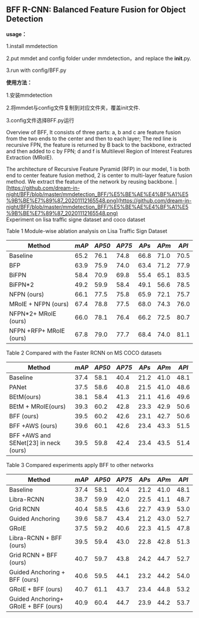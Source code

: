 ## BFF R-CNN: Balanced Feature Fusion for Object Detection ##
**usage：** 

1.install mmdetection

2.put mmdet and config folder under mmdetection，and replace the __init__.py.

3.run with config/BFF.py


**使用方法：** 

1.安装mmdetection

2.将mmdet与config文件复制到对应文件夹，覆盖init文件.

3.config文件选择BFF.py运行

Overview of BFF, It consists of three parts: a, b and c are feature fusion from
the two ends to the center and then to each layer; The red line is recursive
FPN, the feature is returned by B back to the backbone, extracted and then added
to c by FPN; d and f is Multilevel Region of Interest Features Extraction
(MRoIE).

The architecture of Recursive Feature Pyramid (RFP) in our model, 1 is both end
to center feature fusion method, 2 is center to multi-layer feature fusion
method. We extract the feature of the network by reusing backbone.
| [https://github.com/dream-in-night/BFF/blob/master/mmdetection_BFF/%E5%BE%AE%E4%BF%A1%E5%9B%BE%E7%89%87_20201112165548.png](https://github.com/dream-in-night/BFF/blob/master/mmdetection_BFF/%E5%BE%AE%E4%BF%A1%E5%9B%BE%E7%89%87_20201112165548.png)   
Experiment on lisa traffic signe dataset and coco dataset

Table 1 Module-wise ablation analysis on Lisa Traffic Sign Dataset

| Method                  | *mAP* | *AP50* | *AP75* | *APs* | *APm* | *APl* |
|-------------------------|-------|--------|--------|-------|-------|-------|
| Baseline                | 65.2  | 76.1   | 74.8   | 66.8  | 71.0  | 70.5  |
| BFP                     | 63.9  | 75.9   | 74.0   | 63.4  | 71.2  | 77.9  |
| BiFPN                   | 58.4  | 70.9   | 69.8   | 55.4  | 65.1  | 83.5  |
| BiFPN\*2                | 49.2  | 59.9   | 58.4   | 49.1  | 56.6  | 78.5  |
| NFPN (ours)             | 66.1  | 77.5   | 75.8   | 65.9  | 72.1  | 75.7  |
| MRoIE + NFPN (ours)     | 67.4  | 78.8   | 77.5   | 68.0  | 74.3  | 76.0  |
| NFPN\*2+ MRoIE (ours)   | 66.0  | 78.1   | 76.4   | 66.2  | 72.5  | 80.7  |
| NFPN +RFP+ MRoIE (ours) | 67.8  | 79.0   | 77.7   | 68.4  | 74.0  | 81.1  |

Table 2 Compared with the Faster RCNN on MS COCO datasets

| Method                                | *mAP* | *AP50* | *AP75* | *APs* | *APm* | *APl* |
|---------------------------------------|-------|--------|--------|-------|-------|-------|
| Baseline                              | 37.4  | 58.1   | 40.4   | 21.2  | 41.0  | 48.1  |
| PANet                                 | 37.5  | 58.6   | 40.8   | 21.5  | 41.0  | 48.6  |
| BEtM(ours)                            | 38.1  | 58.4   | 41.3   | 21.1  | 41.6  | 49.6  |
| BEtM + MRoIE(ours)                    | 39.3  | 60.2   | 42.8   | 23.3  | 42.9  | 50.6  |
| BFF (ours)                            | 39.5  | 60.2   | 42.6   | 23.1  | 42.7  | 50.6  |
| BFF +AWS (ours)                       | 39.6  | 60.1   | 42.6   | 23.4  | 43.3  | 51.5  |
| BFF +AWS and SENet[23] in neck (ours) | 39.5  | 59.8   | 42.4   | 23.4  | 43.5  | 51.4  |

Table 3 Compared experiments apply BFF to other networks

| Method                               | *mAP* | *AP50* | *AP75* | *APs* | *APm* | *APl* |
|--------------------------------------|-------|--------|--------|-------|-------|-------|
| Baseline                             | 37.4  | 58.1   | 40.4   | 21.2  | 41.0  | 48.1  |
| Libra-RCNN                           | 38.7  | 59.9   | 42.0   | 22.5  | 41.1  | 48.7  |
| Grid RCNN                            | 40.4  | 58.5   | 43.6   | 22.7  | 43.9  | 53.0  |
| Guided Anchoring                     | 39.6  | 58.7   | 43.4   | 21.2  | 43.0  | 52.7  |
| GRoIE                                | 37.5  | 59.2   | 40.6   | 22.3  | 41.5  | 47.8  |
| Libra-RCNN + BFF (ours)              | 39.5  | 59.4   | 43.0   | 22.8  | 42.8  | 51.3  |
| Grid RCNN + BFF (ours)               | 40.7  | 59.7   | 43.8   | 24.2  | 44.7  | 52.7  |
| Guided Anchoring + BFF (ours)        | 40.6  | 59.5   | 44.1   | 23.2  | 44.2  | 54.0  |
| GRoIE + BFF (ours)                   | 40.7  | 61.1   | 43.7   | 23.4  | 44.8  | 53.2  |
| Guided Anchoring+ GRoIE + BFF (ours) | 40.9  | 60.4   | 44.7   | 23.9  | 44.2  | 53.7  |


